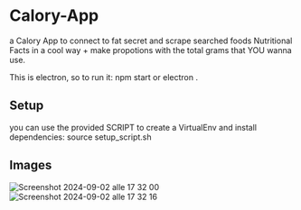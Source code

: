 # Calory-App
a Calory App to connect to fat secret and scrape searched foods Nutritional Facts in a cool way + make propotions with the total grams that YOU wanna use.

This is electron, so to run it: npm start or electron .


## Setup 
you can use the provided SCRIPT to create a VirtualEnv and install dependencies: source setup_script.sh     

## Images


![Screenshot 2024-09-02 alle 17 32 00](https://github.com/user-attachments/assets/0983c65b-0ee6-4094-8fc7-1e5c219caefa)
![Screenshot 2024-09-02 alle 17 32 16](https://github.com/user-attachments/assets/1c213ef2-31f3-4e40-9578-c00574b7ec1d)
